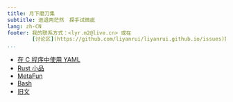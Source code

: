 ```yaml
---
title: 月下磨刀集
subtitle: 进退两茫然　探手试微疵
lang: zh-CN
footer: 我的联系方式：<lyr.m2@live.cn> 或在
        [讨论区](https://github.com/liyanrui/liyanrui.github.io/issues)提问。
...
```



* [在 C 程序中使用 YAML](output/libyaml-tutorial/index.html)
* [Rust 小品](output/Rust/index.html)
* [MetaFun](output/metafun/index.html)
* [Bash](output/bash/index.html)
* [旧文](before-2020/index.html)
